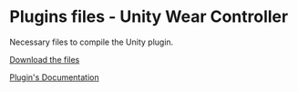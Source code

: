 # Plugins files - Unity Wear Controller

Necessary files to compile the Unity plugin.

[Download the files](https://goo.gl/Fn6XeF)


[Plugin's Documentation]()